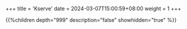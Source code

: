 +++
title = 'Kserve'
date = 2024-03-07T15:00:59+08:00
weight = 1
+++

{{%children depth="999" description="false" showhidden="true" %}}